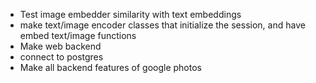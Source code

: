 * Test image embedder similarity with text embeddings
* make text/image encoder classes that initialize the session, and have embed text/image functions
* Make web backend
* connect to postgres
* Make all backend features of google photos